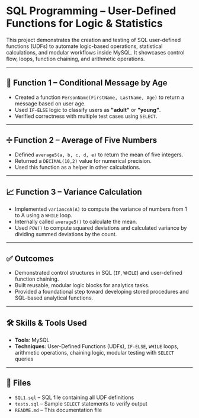 # SQL Programming – User-Defined Functions for Logic & Statistics

This project demonstrates the creation and testing of SQL user-defined functions (UDFs) to automate logic-based operations, statistical calculations, and modular workflows inside MySQL. It showcases control flow, loops, function chaining, and arithmetic operations.

---

## 🧠 Function 1 – Conditional Message by Age

- Created a function `PersonName(FirstName, LastName, Age)` to return a message based on user age.
- Used `IF-ELSE` logic to classify users as **"adult"** or **"young"**.
- Verified correctness with multiple test cases using `SELECT`.

---

## ➗ Function 2 – Average of Five Numbers

- Defined `average5(a, b, c, d, e)` to return the mean of five integers.
- Returned a `DECIMAL(10,2)` value for numerical precision.
- Used this function as a helper in other calculations.

---

## 📈 Function 3 – Variance Calculation

- Implemented `varianceA(A)` to compute the variance of numbers from 1 to A using a `WHILE` loop.
- Internally called `average5()` to calculate the mean.
- Used `POW()` to compute squared deviations and calculated variance by dividing summed deviations by the count.

---

## ✅ Outcomes

- Demonstrated control structures in SQL (`IF`, `WHILE`) and user-defined function chaining.
- Built reusable, modular logic blocks for analytics tasks.
- Provided a foundational step toward developing stored procedures and SQL-based analytical functions.

---

## 🛠️ Skills & Tools Used

- **Tools**: MySQL  
- **Techniques**: User-Defined Functions (UDFs), `IF-ELSE`, `WHILE` loops, arithmetic operations, chaining logic, modular testing with `SELECT` queries

---

## 📁 Files

- `SQL1.sql` – SQL file containing all UDF definitions  
- `tests.sql` – Sample `SELECT` statements to verify output  
- `README.md` – This documentation file

